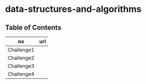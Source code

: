# data-structures-and-algorithms
## Table of Contents
| no|url|
|-------------------------|----------------------------------------------------------------------------------------------------|
| Challenge1      |   |
| Challenge2       |  |
| Challenge3       |   |
| Challenge4       |   |

